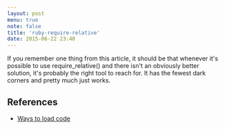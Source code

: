 ```yaml
---
layout: post
menu: true
note: false
title: 'ruby-require-relative'
date: 2015-06-22 23:40
---
```


If you remember one thing from this article, it should be that whenever it's possible to use require_relative() and there isn't an obviously better solution, it's probably the right tool to reach for. It has the fewest dark corners and pretty much just works.

## References

- [Ways to load code](https://practicingruby.com/articles/ways-to-load-code)
